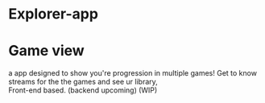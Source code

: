 # Explorer-app
 
<h1>Game view</h1>

<p>a app designed to show you're progression in multiple games! Get to know streams for the the games and see ur library, <br>
Front-end based.
 (backend upcoming)
(WIP)</p>
